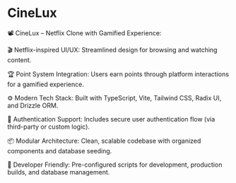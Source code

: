 # CineLux

📽️ CineLux – Netflix Clone with Gamified Experience:

🎬 Netflix-inspired UI/UX: Streamlined design for browsing and watching content.

🏆 Point System Integration: Users earn points through platform interactions for a gamified experience.

⚙️ Modern Tech Stack: Built with TypeScript, Vite, Tailwind CSS, Radix UI, and Drizzle ORM.

🔐 Authentication Support: Includes secure user authentication flow (via third-party or custom logic).

📦 Modular Architecture: Clean, scalable codebase with organized components and database seeding.

🚀 Developer Friendly: Pre-configured scripts for development, production builds, and database management.


